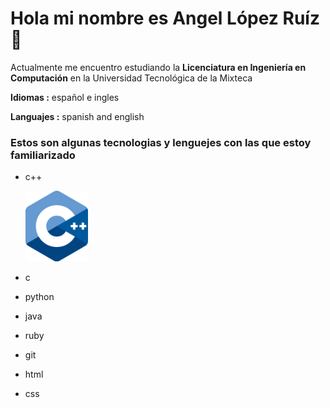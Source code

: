 # Hola mi nombre es Angel López Ruíz 👋

<!--
**angel-lr/angel-lr** is a ✨ _special_ ✨ repository because its `README.md` (this file) appears on your GitHub profile.

Here are some ideas to get you started:

- 🔭 I’m currently working on ...
- 🌱 I’m currently learning ...
- 👯 I’m looking to collaborate on ...
- 🤔 I’m looking for help with ...
- 💬 Ask me about ...
- 📫 How to reach me: ...
- 😄 Pronouns: ...
- ⚡ Fun fact: ...
-->

Actualmente me encuentro estudiando la **Licenciatura en Ingeniería en Computación** en la Universidad Tecnológica de la Mixteca

**Idiomas :** español e ingles

**Languajes :** spanish and english

### Estos son algunas tecnologias y lenguejes con las que estoy familiarizado 

* c++

    <img src="images/c++.png" width="100"/>
* c

    
* python
* java
* ruby
* git
* html
* css


